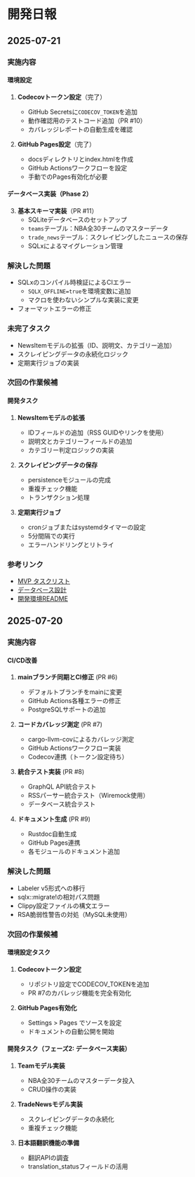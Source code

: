 # 開発日報

## 2025-07-21

### 実施内容

#### 環境設定
1. **Codecovトークン設定**（完了）
   - GitHub Secretsに`CODECOV_TOKEN`を追加
   - 動作確認用のテストコード追加（PR #10）
   - カバレッジレポートの自動生成を確認

2. **GitHub Pages設定**（完了）
   - docsディレクトリとindex.htmlを作成
   - GitHub Actionsワークフローを設定
   - 手動でのPages有効化が必要

#### データベース実装（Phase 2）
3. **基本スキーマ実装**（PR #11）
   - SQLiteデータベースのセットアップ
   - `teams`テーブル：NBA全30チームのマスターデータ
   - `trade_news`テーブル：スクレイピングしたニュースの保存
   - SQLxによるマイグレーション管理

### 解決した問題
- SQLxのコンパイル時検証によるCIエラー
  - `SQLX_OFFLINE=true`を環境変数に追加
  - マクロを使わないシンプルな実装に変更
- フォーマットエラーの修正

### 未完了タスク
- NewsItemモデルの拡張（ID、説明文、カテゴリー追加）
- スクレイピングデータの永続化ロジック
- 定期実行ジョブの実装

### 次回の作業候補

#### 開発タスク
1. **NewsItemモデルの拡張**
   - IDフィールドの追加（RSS GUIDやリンクを使用）
   - 説明文とカテゴリーフィールドの追加
   - カテゴリー判定ロジックの実装

2. **スクレイピングデータの保存**
   - persistenceモジュールの完成
   - 重複チェック機能
   - トランザクション処理

3. **定期実行ジョブ**
   - cronジョブまたはsystemdタイマーの設定
   - 5分間隔での実行
   - エラーハンドリングとリトライ

### 参考リンク
- [MVP タスクリスト](MVP_TASKS.md)
- [データベース設計](DATABASE_SCHEMA.md)
- [開発環境README](README.md)

## 2025-07-20

### 実施内容

#### CI/CD改善
1. **mainブランチ同期とCI修正** (PR #6)
   - デフォルトブランチをmainに変更
   - GitHub Actions各種エラーの修正
   - PostgreSQLサポートの追加

2. **コードカバレッジ測定** (PR #7)
   - cargo-llvm-covによるカバレッジ測定
   - GitHub Actionsワークフロー実装
   - Codecov連携（トークン設定待ち）

3. **統合テスト実装** (PR #8)
   - GraphQL API統合テスト
   - RSSパーサー統合テスト（Wiremock使用）
   - データベース統合テスト

4. **ドキュメント生成** (PR #9)
   - Rustdoc自動生成
   - GitHub Pages連携
   - 各モジュールのドキュメント追加

### 解決した問題
- Labeler v5形式への移行
- sqlx::migrate!の相対パス問題
- Clippy設定ファイルの構文エラー
- RSA脆弱性警告の対処（MySQL未使用）

### 次回の作業候補

#### 環境設定タスク
1. **Codecovトークン設定**
   - リポジトリ設定でCODECOV_TOKENを追加
   - PR #7のカバレッジ機能を完全有効化

2. **GitHub Pages有効化**
   - Settings > Pages でソースを設定
   - ドキュメントの自動公開を開始

#### 開発タスク（フェーズ2: データベース実装）
1. **Teamモデル実装**
   - NBA全30チームのマスターデータ投入
   - CRUD操作の実装

2. **TradeNewsモデル実装**
   - スクレイピングデータの永続化
   - 重複チェック機能

3. **日本語翻訳機能の準備**
   - 翻訳APIの調査
   - translation_statusフィールドの活用